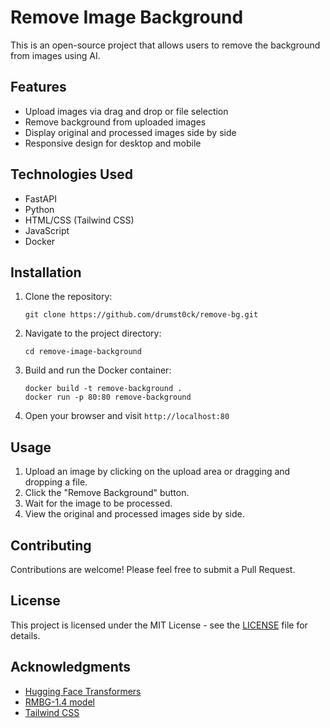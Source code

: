 # Remove Image Background

This is an open-source project that allows users to remove the background from
images using AI.

## Features

- Upload images via drag and drop or file selection
- Remove background from uploaded images
- Display original and processed images side by side
- Responsive design for desktop and mobile

## Technologies Used

- FastAPI
- Python
- HTML/CSS (Tailwind CSS)
- JavaScript
- Docker

## Installation

1. Clone the repository:

   ```
   git clone https://github.com/drumst0ck/remove-bg.git
   ```

2. Navigate to the project directory:

   ```
   cd remove-image-background
   ```

3. Build and run the Docker container:

   ```
   docker build -t remove-background .
   docker run -p 80:80 remove-background
   ```

4. Open your browser and visit `http://localhost:80`

## Usage

1. Upload an image by clicking on the upload area or dragging and dropping a
   file.
2. Click the "Remove Background" button.
3. Wait for the image to be processed.
4. View the original and processed images side by side.

## Contributing

Contributions are welcome! Please feel free to submit a Pull Request.

## License

This project is licensed under the MIT License - see the [LICENSE](LICENSE) file
for details.

## Acknowledgments

- [Hugging Face Transformers](https://huggingface.co/transformers/)
- [RMBG-1.4 model](https://huggingface.co/briaai/RMBG-1.4)
- [Tailwind CSS](https://tailwindcss.com/)
